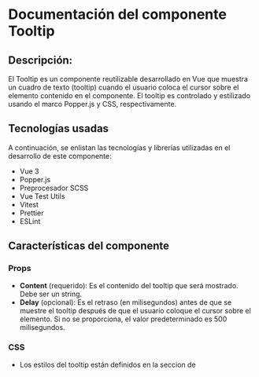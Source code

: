 # Documentación del componente Tooltip
## Descripción:
El Tooltip es un componente reutilizable desarrollado en Vue que muestra un cuadro de texto (tooltip) cuando el usuario coloca el cursor sobre el elemento contenido en el componente. El tooltip es controlado y estilizado usando el marco Popper.js y CSS, respectivamente.

## Tecnologías usadas
A continuación, se enlistan las tecnologías y librerías utilizadas en el desarrollo de este componente:
* Vue 3
* Popper.js
* Preprocesador SCSS
* Vue Test Utils
* Vitest
* Prettier
* ESLint

## Características del componente
### Props
* **Content** (requerido): Es el contenido del tooltip que será mostrado. Debe ser un string.
* **Delay** (opcional): Es el retraso (en milisegundos) antes de que se muestre el tooltip después de que el usuario coloque el cursor sobre el elemento. Si no se proporciona, el valor predeterminado es 500 milisegundos.

### CSS
- Los estilos del tooltip están definidos en la seccion de <style> y usan la extensión .scss.
- Se pueden modificar las variables *$tooltip-content-background* y *$tooltip-text-color* para cambiar el color de fondo y el color del texto del tooltip, respectivamente.
- Los estilos están "scoped", lo que significa que solo se aplicarán a este componente y no afectarán a otros componentes de la aplicación donde se reutilice.

### Notas
Este componente:
- Utiliza el hook onMounted para inicializar la instancia de Popper.js, que se encarga de controlar la posición y visibilidad del tooltip.
- Utiliza el hook onBeforeUnmount para destruir la instancia de Popper.js cuando el componente se desmonta, asegurando una limpieza adecuada de los recursos.
- Se apoya en las refs de Vue para tener acceso directo a los elementos del DOM y poder manipularlos con Popper.js.

## Uso del componente
Para utilizar este componente, primero se debe descargar el archivo *TheTooltip.vue* que se encuentra dentro de *src/components* y agregarlo al proyecto donde se reutilizara. 
Dentro del proyecto se debe de importar e incluir en los componentes de la instancia de Vue, para posteriormente usar la etiqueta del componente dentro de la plantilla (template) de Vue y pasar el contenido del tooltip y el retraso de aparición (opcional) como atributos del componente.

A continuación un ejemplo:

```vue
<template>
<div>
    <Tooltip content="Este es un tooltip" delay="600">
        <button>Hover sobre mí</button>
    </Tooltip>
</div>
</template>

<script>
import Tooltip from './components/TheTooltip.vue';

export default {
    components: {
        Tooltip
    },
}
</script>
```

## Demostración
Siguiendo con el ejemplo anterior, mismo que se encuentra en el archivo *App.vue*, donde se importa y utiliza el Tooltip en un botón, se visualiza de la siguiente manera:

**Visualización del botón**

![tooltip](https://github.com/MileydyMtz/vue-tooltip-component/assets/85470047/e81e720d-6212-4382-8b10-6b1ca3a46577)

**Visualización del Tooltip al pasar el mouse sobre el botón**

![tooltip-hover](https://github.com/MileydyMtz/vue-tooltip-component/assets/85470047/172210a3-ed80-419a-be38-cd96645320e6)


## Pruebas
Las pruebas se han implementado utilizando vitest y vue-test-utils. 
A continuación, se presentan las pruebas implementadas:

- **renders tooltip content properly**: Verifica que el contenido del tooltip se renderice correctamente cuando se pasa el prop content.
- **delays the tooltip visibility**: Verifica que el tooltip no se muestre inmediatamente después de que el cursor pasa sobre el componente, pero después del retraso especificado.
- **hides the tooltip on mouse out**: Verifica que el tooltip se oculta cuando el cursor deja el componente.
- **does not show tooltip when content is empty**: Verifica que el tooltip no se muestre si la prop content está vacía.
- **does not show tooltip without mouseover**: Verifica que el tooltip no se muestre si el cursor no ha pasado sobre el componente.
